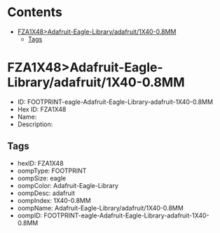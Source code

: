 



Contents
========

* [FZA1X48>Adafruit-Eagle-Library/adafruit/1X40-0.8MM](#fza1x48adafruit-eagle-libraryadafruit1x40-08mm)
	* [Tags](#tags)

# FZA1X48>Adafruit-Eagle-Library/adafruit/1X40-0.8MM

- ID: FOOTPRINT-eagle-Adafruit-Eagle-Library-adafruit-1X40-0.8MM
- Hex ID: FZA1X48
- Name: 
- Description: 

## Tags

- hexID: FZA1X48
- oompType: FOOTPRINT
- oompSize: eagle
- oompColor: Adafruit-Eagle-Library
- oompDesc: adafruit
- oompIndex: 1X40-0.8MM
- oompName: Adafruit-Eagle-Library/adafruit/1X40-0.8MM
- oompID: FOOTPRINT-eagle-Adafruit-Eagle-Library-adafruit-1X40-0.8MM
